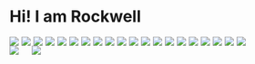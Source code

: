 # Hi! I am Rockwell

<div style="display: flex; gap: 5px">
            <img
                src="https://img.shields.io/badge/-PYTORCH-000.svg?logo=pytorch&style=flat-square"
            />
            <img
                src="https://img.shields.io/badge/-TENSORFLOW-000.svg?logo=tensorflow&style=flat-square"
            />
            <img
                src="https://img.shields.io/badge/-LIGHTNING-000.svg?logo=lightning&style=flat-square"
            />
            <img
                src="https://img.shields.io/badge/-NEXT.JS-000.svg?logo=Next.js&style=flat-square"
            />
            <img
                src="https://img.shields.io/badge/-React-000.svg?logo=React&style=flat-square"
            />
            <img
                src="https://img.shields.io/badge/-TAILWIND-000.svg?logo=Tailwindcss&style=flat-square"
            />
            <img
                src="https://img.shields.io/badge/-SHADCN/UI-000.svg?logo=shadcnui&style=flat-square"
            />
            <img
                src="https://img.shields.io/badge/-MUI-000.svg?logo=mui&style=flat-square"
            />
            <img
                src="https://img.shields.io/badge/-FIREBASE-000.svg?logo=firebase&style=flat-square"
            />
            <img
                src="https://img.shields.io/badge/-FASTAPI-000.svg?logo=FASTAPI&style=flat-square"
            />
            <img
                src="https://img.shields.io/badge/-THREE.JS-000.svg?logo=three.js&style=flat-square"
            />
            <img
                src="https://img.shields.io/badge/-P5.JS-000.svg?logo=p5.js&style=flat-square"
            />
            <img
                src="https://img.shields.io/badge/-TYPESCRIPT-000.svg?logo=typescript&style=flat-square"
            />
            <img
                src="https://img.shields.io/badge/-JAVASCRIPT-000.svg?logo=javascript&style=flat-square"
            />
            <img
                src="https://img.shields.io/badge/-PYTHON-000.svg?logo=python&style=flat-square"
            />
            <img
                src="https://img.shields.io/badge/-GO-000.svg?logo=GO&style=flat-square"
            />
            <img
                src="https://img.shields.io/badge/-DOCKER-000.svg?logo=docker&style=flat-square"
            />
            <img
                src="https://img.shields.io/badge/-AWS%20LAMBDA-000.svg?logo=aws%20lambda&style=flat-square"
            />
            <img
                src="https://img.shields.io/badge/-AMAZON%20EC2-000.svg?logo=amazon%20ec2&style=flat-square"
            />
            <img
                src="https://img.shields.io/badge/-GSAP-000.svg?logo=greensock&style=flat-square"
            />
        </div>
<div style="display: flex; align-items: center; gap: 20px">
            <a href="https://github.com/anuraghazra/github-readme-stats">
                <img
                    align="left"
                    src="https://github-readme-stats.vercel.app/api?username=iwagoro&count_private=true&show_icons=true&theme=codeSTACKr"
                />
            </a>
            <a href="https://github.com/anuraghazra/github-readme-stats">
                <img
                    align="left"
                    src="https://github-readme-stats.vercel.app/api/top-langs/?username=iwagoro&theme=codeSTACKr&layout=compact"
                />
            </a>
        </div>
